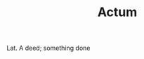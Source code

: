---
title: Actum
letter: A
permalink: "/definitions/actum.html"
body: Lat. A deed; something done
published_at: '2018-07-07'
source: Black's Law Dictionary
layout: post
---